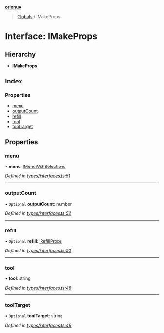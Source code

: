 **[orionuo](../README.md)**

> [Globals](../globals.md) / IMakeProps

# Interface: IMakeProps

## Hierarchy

* **IMakeProps**

## Index

### Properties

* [menu](imakeprops.md#menu)
* [outputCount](imakeprops.md#outputcount)
* [refill](imakeprops.md#refill)
* [tool](imakeprops.md#tool)
* [toolTarget](imakeprops.md#tooltarget)

## Properties

### menu

•  **menu**: [IMenuWithSelections](imenuwithselections.md)

*Defined in [types/interfaces.ts:51](https://github.com/msviha/orionuo/blob/0a4af4e/src/types/interfaces.ts#L51)*

___

### outputCount

• `Optional` **outputCount**: number

*Defined in [types/interfaces.ts:52](https://github.com/msviha/orionuo/blob/0a4af4e/src/types/interfaces.ts#L52)*

___

### refill

• `Optional` **refill**: [IRefillProps](irefillprops.md)

*Defined in [types/interfaces.ts:50](https://github.com/msviha/orionuo/blob/0a4af4e/src/types/interfaces.ts#L50)*

___

### tool

•  **tool**: string

*Defined in [types/interfaces.ts:48](https://github.com/msviha/orionuo/blob/0a4af4e/src/types/interfaces.ts#L48)*

___

### toolTarget

• `Optional` **toolTarget**: string

*Defined in [types/interfaces.ts:49](https://github.com/msviha/orionuo/blob/0a4af4e/src/types/interfaces.ts#L49)*
